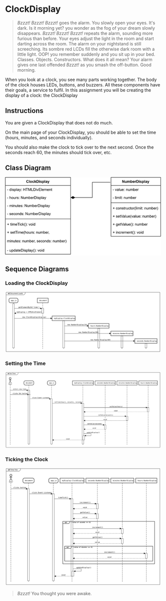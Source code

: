 # ClockDisplay

> *Bzzzt! Bzzzt! Bzzzt!* goes the alarm. You slowly open your eyes. It's dark. Is it morning yet? you wonder as the fog of your dream slowly disappears. *Bzzzt! Bzzzt! Bzzzt!* repeats the alarm, sounding more furious than before. Your eyes adjust the light in the room and start darting across the room. The alarm on your nightstand is still screeching. Its sombre red LCDs fill the otherwise dark room with a little light. OOP! you remember suddenly and you sit up in your bed. Classes. Objects. Constructors. What does it all mean? Your alarm gives one last offended *Bzzzt!* as you smash the off-button. Good morning.

When you look at a clock, you see many parts working together. The body of the clock houses LEDs, buttons, and buzzers. All these components have their goals, a service to fulfil. In this assignment you will be creating the display of a clock: the ClockDisplay

## Instructions
You are given a ClockDisplay that does not do much.

On the main page of your ClockDisplay, you should be able to set the time (hours, minutes, and seconds individually).

You should also make the clock to tick over to the next second. Once the seconds reach 60, the minutes should tick over, etc.


## Class Diagram
![ClockDisplay Class](docs/clock-class.png)

## Sequence Diagrams

### Loading the ClockDisplay
![Loading the ClockDisplay](docs/sd-load.svg)

### Setting the Time
![Setting the Time](docs/sd-settime.svg)

### Ticking the Clock
![Ticking the Clock](docs/sd-tick.svg)

> *Bzzzt!* You thought you were awake.